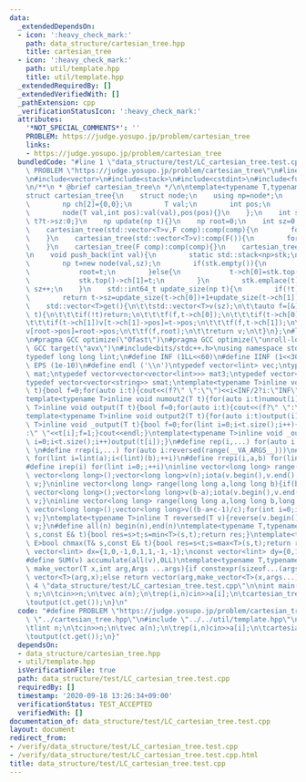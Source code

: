 ```yaml
---
data:
  _extendedDependsOn:
  - icon: ':heavy_check_mark:'
    path: data_structure/cartesian_tree.hpp
    title: cartesian_tree
  - icon: ':heavy_check_mark:'
    path: util/template.hpp
    title: util/template.hpp
  _extendedRequiredBy: []
  _extendedVerifiedWith: []
  _pathExtension: cpp
  _verificationStatusIcon: ':heavy_check_mark:'
  attributes:
    '*NOT_SPECIAL_COMMENTS*': ''
    PROBLEM: https://judge.yosupo.jp/problem/cartesian_tree
    links:
    - https://judge.yosupo.jp/problem/cartesian_tree
  bundledCode: "#line 1 \"data_structure/test/LC_cartesian_tree.test.cpp\"\n#define\
    \ PROBLEM \"https://judge.yosupo.jp/problem/cartesian_tree\"\n#line 2 \"data_structure/cartesian_tree.hpp\"\
    \n#include<vector>\n#include<stack>\n#include<cstdint>\n#include<functional>\n\
    \n/**\n * @brief cartesian_tree\n */\n\ntemplate<typename T,typename F=std::less<T>>\n\
    struct cartesian_tree{\n    struct node;\n    using np=node*;\n    struct node{\n\
    \        np ch[2]={0,0};\n        T val;\n        int pos;\n        int sz=0;\n\
    \        node(T val,int pos):val(val),pos(pos){}\n    };\n    int size(np t){return\
    \ t?t->sz:0;}\n    np update(np t){}\n    np root=0;\n    int sz=0;\n    F comp;\n\
    \    cartesian_tree(std::vector<T>v,F comp):comp(comp){\n        for(auto e:v)push_back(e);\n\
    \    }\n    cartesian_tree(std::vector<T>v):comp(F()){\n        for(auto e:v)push_back(e);\n\
    \    }\n    cartesian_tree(F comp):comp(comp){}\n    cartesian_tree():comp(F()){}\n\
    \n    void push_back(int val){\n        static std::stack<np>stk;\n        while(!stk.empty()&&comp(val,stk.top()->val))stk.pop();\n\
    \        np t=new node(val,sz);\n        if(stk.empty()){\n            t->ch[0]=root;\n\
    \            root=t;\n        }else{\n            t->ch[0]=stk.top()->ch[1];\n\
    \            stk.top()->ch[1]=t;\n        }\n        stk.emplace(t);\n       \
    \ sz++;\n    }\n    std::int64_t update_size(np t){\n        if(!t)return 0;\n\
    \        return t->sz=update_size(t->ch[0])+1+update_size(t->ch[1]);\n    }\n\
    \    std::vector<T>get(){\n\t\tstd::vector<T>v(sz);\n\t\tauto f=[&](auto f,np\
    \ t){\n\t\t\tif(!t)return;\n\t\t\tf(f,t->ch[0]);\n\t\t\tif(t->ch[0])v[t->ch[0]->pos]=t->pos;\n\
    \t\t\tif(t->ch[1])v[t->ch[1]->pos]=t->pos;\n\t\t\tf(f,t->ch[1]);\n\t\t};\n\t\t\
    v[root->pos]=root->pos;\n\t\tf(f,root);\n\t\treturn v;\n\t}\n};\n#line 2 \"util/template.hpp\"\
    \n#pragma GCC optimize(\"Ofast\")\n#pragma GCC optimize(\"unroll-loops\")\n#pragma\
    \ GCC target(\"avx\")\n#include<bits/stdc++.h>\nusing namespace std;\nstruct __INIT__{__INIT__(){cin.tie(0);ios::sync_with_stdio(false);cout<<fixed<<setprecision(15);}}__INIT__;\n\
    typedef long long lint;\n#define INF (1LL<<60)\n#define IINF (1<<30)\n#define\
    \ EPS (1e-10)\n#define endl ('\\n')\ntypedef vector<lint> vec;\ntypedef vector<vector<lint>>\
    \ mat;\ntypedef vector<vector<vector<lint>>> mat3;\ntypedef vector<string> svec;\n\
    typedef vector<vector<string>> smat;\ntemplate<typename T>inline void numout(T\
    \ t){bool f=0;for(auto i:t){cout<<(f?\" \":\"\")<<i<INF/2?i:\"INF\";f=1;}cout<<endl;}\n\
    template<typename T>inline void numout2(T t){for(auto i:t)numout(i);}\ntemplate<typename\
    \ T>inline void output(T t){bool f=0;for(auto i:t){cout<<(f?\" \":\"\")<<i;f=1;}cout<<endl;}\n\
    template<typename T>inline void output2(T t){for(auto i:t)output(i);}\ntemplate<typename\
    \ T>inline void _output(T t){bool f=0;for(lint i=0;i<t.size();i++){cout<<f?\"\"\
    :\" \"<<t[i];f=1;}cout<<endl;}\ntemplate<typename T>inline void _output2(T t){for(lint\
    \ i=0;i<t.size();i++)output(t[i]);}\n#define rep(i,...) for(auto i:range(__VA_ARGS__))\
    \ \n#define rrep(i,...) for(auto i:reversed(range(__VA_ARGS__)))\n#define repi(i,a,b)\
    \ for(lint i=lint(a);i<(lint)(b);++i)\n#define rrepi(i,a,b) for(lint i=lint(b)-1;i>=lint(a);--i)\n\
    #define irep(i) for(lint i=0;;++i)\ninline vector<long long> range(long long n){if(n<=0)return\
    \ vector<long long>();vector<long long>v(n);iota(v.begin(),v.end(),0LL);return\
    \ v;}\ninline vector<long long> range(long long a,long long b){if(b<=a)return\
    \ vector<long long>();vector<long long>v(b-a);iota(v.begin(),v.end(),a);return\
    \ v;}\ninline vector<long long> range(long long a,long long b,long long c){if((b-a+c-1)/c<=0)return\
    \ vector<long long>();vector<long long>v((b-a+c-1)/c);for(int i=0;i<(int)v.size();++i)v[i]=i?v[i-1]+c:a;return\
    \ v;}\ntemplate<typename T>inline T reversed(T v){reverse(v.begin(),v.end());return\
    \ v;}\n#define all(n) begin(n),end(n)\ntemplate<typename T,typename E>bool chmin(T&\
    \ s,const E& t){bool res=s>t;s=min<T>(s,t);return res;}\ntemplate<typename T,typename\
    \ E>bool chmax(T& s,const E& t){bool res=s<t;s=max<T>(s,t);return res;}\nconst\
    \ vector<lint> dx={1,0,-1,0,1,1,-1,-1};\nconst vector<lint> dy={0,1,0,-1,1,-1,1,-1};\n\
    #define SUM(v) accumulate(all(v),0LL)\ntemplate<typename T,typename ...Args>auto\
    \ make_vector(T x,int arg,Args ...args){if constexpr(sizeof...(args)==0)return\
    \ vector<T>(arg,x);else return vector(arg,make_vector<T>(x,args...));}\n#line\
    \ 4 \"data_structure/test/LC_cartesian_tree.test.cpp\"\n\nint main(){\n\tlint\
    \ n;\n\tcin>>n;\n\tvec a(n);\n\trep(i,n)cin>>a[i];\n\tcartesian_tree<lint>ct(a);\n\
    \toutput(ct.get());\n}\n"
  code: "#define PROBLEM \"https://judge.yosupo.jp/problem/cartesian_tree\"\n#include\
    \ \"../cartesian_tree.hpp\"\n#include \"../../util/template.hpp\"\n\nint main(){\n\
    \tlint n;\n\tcin>>n;\n\tvec a(n);\n\trep(i,n)cin>>a[i];\n\tcartesian_tree<lint>ct(a);\n\
    \toutput(ct.get());\n}"
  dependsOn:
  - data_structure/cartesian_tree.hpp
  - util/template.hpp
  isVerificationFile: true
  path: data_structure/test/LC_cartesian_tree.test.cpp
  requiredBy: []
  timestamp: '2020-09-18 13:26:34+09:00'
  verificationStatus: TEST_ACCEPTED
  verifiedWith: []
documentation_of: data_structure/test/LC_cartesian_tree.test.cpp
layout: document
redirect_from:
- /verify/data_structure/test/LC_cartesian_tree.test.cpp
- /verify/data_structure/test/LC_cartesian_tree.test.cpp.html
title: data_structure/test/LC_cartesian_tree.test.cpp
---
```

